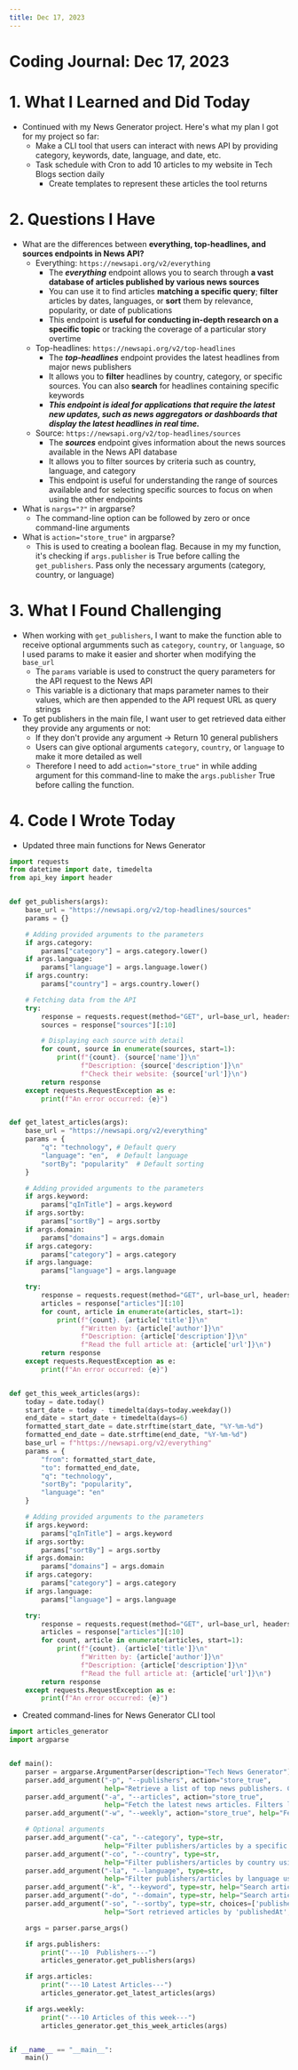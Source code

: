 ```yaml
---
title: Dec 17, 2023
---
```


# Coding Journal: Dec 17, 2023

# 1. What I Learned and Did Today
- Continued with my News Generator project. Here's what my plan I got for my project so far:
    * Make a CLI tool that users can interact with news API by providing category, keywords, date, language, and date, etc.
    * Task schedule with Cron to add 10 articles to my website in Tech Blogs section daily
        * Create templates to represent these articles the tool returns

# 2. Questions I Have
- What are the differences between <b>everything, top-headlines, and sources endpoints in News API?</b>
    * Everything: ```https://newsapi.org/v2/everything```
        * The <i><b>everything</b></i> endpoint allows you to search through <b>a vast database of articles published by various news sources</b>
        * You can use it to find articles <b>matching a specific query</b>; <b>filter</b> articles by dates, languages, or <b>sort</b> them by relevance, popularity, or date of publications
        * This endpoint is <b>useful for conducting in-depth research on a specific topic</b> or tracking the coverage of a particular story overtime
    * Top-headlines: ```https://newsapi.org/v2/top-headlines```
        * The <i><b>top-headlines</b></i> endpoint provides the latest headlines from major news publishers
        * It allows you to <b>filter</b> headlines by country, category, or specific sources. You can also <b>search</b> for headlines containing specific keywords
        * <b><i>This endpoint is ideal for applications that require the latest new updates, such as news aggregators or dashboards that display the latest headlines in real time.</i></b>
    * Source: ```https://newsapi.org/v2/top-headlines/sources```
        * The <i><b>sources</b></i> endpoint gives information about the news sources available in the News API database
        * It allows you to filter sources by criteria such as country, language, and category
        * This endpoint is useful for understanding the range of sources available and for selecting specific sources to focus on when using the other endpoints
- What is ```nargs="?"``` in argparse?
    * The command-line option can be followed by zero or once command-line arguments
- What is ```action="store_true"``` in argparse?
    * This is used to creating a boolean flag. Because in my my function, it's checking if ```args.publisher``` is True before calling the ```get_publishers```. Pass only the necessary arguments (category, country, or language)

# 3. What I Found Challenging
- When working with ```get_publishers```, I want to make the function able to receive optional argumments such as ```category```, ```country```, or ```language```, so I used params to make it easier and shorter when modifying the ```base_url```
    * The ```params``` variable is used to construct the query parameters for the API request to the News API
    * This variable is a dictionary that maps parameter names to their values, which are then appended to the API request URL as query strings
- To get publishers in the main file, I want user to get retrieved data either they provide any arguments or not:
    * If they don't provide any argument &rarr; Return 10 general publishers
    * Users can give optional arguments ```category```, ```country```, or ```language``` to make it more detailed as well
    * Therefore I need to add ```action="store_true"``` in while adding argument for this command-line to make the ```args.publisher``` True before calling the function. 


# 4. Code I Wrote Today
- Updated three main functions for News Generator

```python title="articles_generator.py"
import requests
from datetime import date, timedelta
from api_key import header


def get_publishers(args):
    base_url = "https://newsapi.org/v2/top-headlines/sources"
    params = {}

    # Adding provided arguments to the parameters
    if args.category:
        params["category"] = args.category.lower()
    if args.language:
        params["language"] = args.language.lower()
    if args.country:
        params["country"] = args.country.lower()

    # Fetching data from the API
    try:
        response = requests.request(method="GET", url=base_url, headers=header, params=params).json()
        sources = response["sources"][:10]

        # Displaying each source with detail
        for count, source in enumerate(sources, start=1):
            print(f"{count}. {source['name']}\n"
                  f"Description: {source['description']}\n"
                  f"Check their website: {source['url']}\n")
        return response
    except requests.RequestException as e:
        print(f"An error occurred: {e}")


def get_latest_articles(args):
    base_url = "https://newsapi.org/v2/everything"
    params = {
        "q": "technology", # Default query
        "language": "en",  # Default language
        "sortBy": "popularity"  # Default sorting
    }

    # Adding provided arguments to the parameters
    if args.keyword:
        params["qInTitle"] = args.keyword
    if args.sortby:
        params["sortBy"] = args.sortby
    if args.domain:
        params["domains"] = args.domain
    if args.category:
        params["category"] = args.category
    if args.language:
        params["language"] = args.language

    try:
        response = requests.request(method="GET", url=base_url, headers=header, params=params).json()
        articles = response["articles"][:10]
        for count, article in enumerate(articles, start=1):
            print(f"{count}. {article['title']}\n"
                  f"Written by: {article['author']}\n"
                  f"Description: {article['description']}\n"
                  f"Read the full article at: {article['url']}\n")
        return response
    except requests.RequestException as e:
        print(f"An error occurred: {e}")


def get_this_week_articles(args):
    today = date.today()
    start_date = today - timedelta(days=today.weekday())
    end_date = start_date + timedelta(days=6)
    formatted_start_date = date.strftime(start_date, "%Y-%m-%d")
    formatted_end_date = date.strftime(end_date, "%Y-%m-%d")
    base_url = f"https://newsapi.org/v2/everything"
    params = {
        "from": formatted_start_date,
        "to": formatted_end_date,
        "q": "technology",
        "sortBy": "popularity",
        "language": "en"
    }

    # Adding provided arguments to the parameters
    if args.keyword:
        params["qInTitle"] = args.keyword
    if args.sortby:
        params["sortBy"] = args.sortby
    if args.domain:
        params["domains"] = args.domain
    if args.category:
        params["category"] = args.category
    if args.language:
        params["language"] = args.language

    try:
        response = requests.request(method="GET", url=base_url, headers=header, params=params).json()
        articles = response["articles"][:10]
        for count, article in enumerate(articles, start=1):
            print(f"{count}. {article['title']}\n"
                  f"Written by: {article['author']}\n"
                  f"Description: {article['description']}\n"
                  f"Read the full article at: {article['url']}\n")
        return response
    except requests.RequestException as e:
        print(f"An error occurred: {e}")

```

- Created command-lines for News Generator CLI tool

```python title="main.py"
import articles_generator
import argparse


def main():
    parser = argparse.ArgumentParser(description="Tech News Generator")
    parser.add_argument("-p", "--publishers", action="store_true",
                        help="Retrieve a list of top news publishers. Can be filtered by category, country, and language.")
    parser.add_argument("-a", "--articles", action="store_true",
                        help="Fetch the latest news articles. Filters like keyword, sortby, domain, category, country, and language can be applied.")
    parser.add_argument("-w", "--weekly", action="store_true", help="Fetch the latest news articles of this week. Filters like keyword, sortby, domain, category, country, and language can be applied.")

    # Optional arguments
    parser.add_argument("-ca", "--category", type=str,
                        help="Filter publishers/articles by a specific news category (e.g., 'business', 'sports'). Applies to both publishers and articles.")
    parser.add_argument("-co", "--country", type=str,
                        help="Filter publishers/articles by country using ISO country codes (e.g., 'us' for the United States, 'gb' for Great Britain). Applies to both publishers and articles.")
    parser.add_argument("-la", "--language", type=str,
                        help="Filter publishers/articles by language using ISO language codes (e.g., 'en' for English, 'es' for Spanish). Applies to both publishers and articles.")
    parser.add_argument("-k", "--keyword", type=str, help="Search articles with a specific keyword in the title.")
    parser.add_argument("-do", "--domain", type=str, help="Search articles in a specific domain.")
    parser.add_argument("-so", "--sortby", type=str, choices=['publishedAt', 'relevancy', 'popularity'],
                        help="Sort retrieved articles by 'publishedAt', 'relevancy', or 'popularity'. Applicable only for articles.")

    args = parser.parse_args()

    if args.publishers:
        print("---10  Publishers---")
        articles_generator.get_publishers(args)

    if args.articles:
        print("---10 Latest Articles---")
        articles_generator.get_latest_articles(args)

    if args.weekly:
        print("---10 Articles of this week---")
        articles_generator.get_this_week_articles(args)


if __name__ == "__main__":
    main()

```